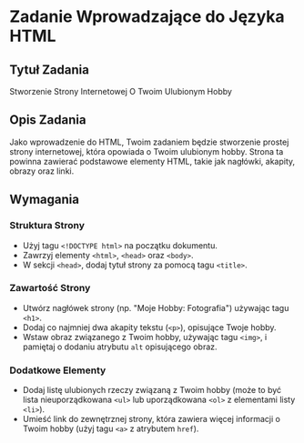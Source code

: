 # Zadanie Wprowadzające do Języka HTML

## Tytuł Zadania
Stworzenie Strony Internetowej O Twoim Ulubionym Hobby

## Opis Zadania
Jako wprowadzenie do HTML, Twoim zadaniem będzie stworzenie prostej strony internetowej, która opowiada o Twoim ulubionym hobby. Strona ta powinna zawierać podstawowe elementy HTML, takie jak nagłówki, akapity, obrazy oraz linki.

## Wymagania

### Struktura Strony
- Użyj tagu `<!DOCTYPE html>` na początku dokumentu.
- Zawrzyj elementy `<html>`, `<head>` oraz `<body>`.
- W sekcji `<head>`, dodaj tytuł strony za pomocą tagu `<title>`.

### Zawartość Strony
- Utwórz nagłówek strony (np. "Moje Hobby: Fotografia") używając tagu `<h1>`.
- Dodaj co najmniej dwa akapity tekstu (`<p>`), opisujące Twoje hobby.
- Wstaw obraz związanego z Twoim hobby, używając tagu `<img>`, i pamiętaj o dodaniu atrybutu `alt` opisującego obraz.

### Dodatkowe Elementy
- Dodaj listę ulubionych rzeczy związaną z Twoim hobby (może to być lista nieuporządkowana `<ul>` lub uporządkowana `<ol>` z elementami listy `<li>`).
- Umieść link do zewnętrznej strony, która zawiera więcej informacji o Twoim hobby (użyj tagu `<a>` z atrybutem `href`).
